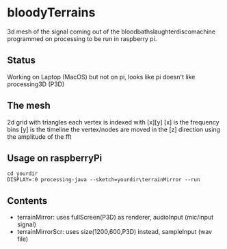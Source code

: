 # bloodyTerrains
3d mesh of the signal coming out of the bloodbathslaughterdiscomachine
programmed on processing to be run in raspberry pi.

## Status
Working on Laptop (MacOS) but not on pi, looks like pi doesn't like processing3D (P3D)

## The mesh
2d grid with triangles
each vertex is indexed with [x][y]
[x] is the frequency bins
[y] is the timeline
the vertex/nodes are moved in the [z] direction using the amplitude of the fft

## Usage on raspberryPi
```
cd yourdir
DISPLAY=:0 processing-java --sketch=yourdir\terrainMirror --run
```
## Contents
* terrainMirror: uses fullScreen(P3D) as renderer, audioInput (mic/input signal)
* terrainMirrorScr: uses size(1200,600,P3D) instead, sampleInput (wav file)
